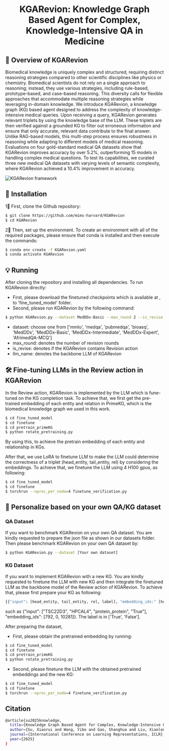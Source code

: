 <h1 align="center">
  KGARevion: Knowledge Graph Based Agent for Complex, Knowledge-Intensive QA in Medicine
</h1>

## 👀 Overview of KGARevion
Biomedical knowledge is uniquely complex and structured, requiring distinct reasoning strategies compared to other scientific disciplines like physics or chemistry. Biomedical scientists do not rely on a single approach to reasoning; instead, they use various strategies, including rule-based, prototype-based, and case-based reasoning. This diversity calls for flexible approaches that accommodate multiple reasoning strategies while leveraging in-domain knowledge. We introduce KGARevion, a knowledge graph (KG) based agent designed to address the complexity of knowledge-intensive medical queries. Upon receiving a query, KGARevion generates relevant triplets by using the knowledge base of the LLM. These triplets are then verified against a grounded KG to filter out erroneous information and ensure that only accurate, relevant data contribute to the final answer. Unlike RAG-based models, this multi-step process ensures robustness in reasoning while adapting to different models of medical reasoning. Evaluations on four gold-standard medical QA datasets show that KGARevion improves accuracy by over 5.2%, outperforming 15 models in handling complex medical questions. To test its capabilities, we curated three new medical QA datasets with varying levels of semantic complexity, where KGARevion achieved a 10.4% improvement in accuracy. 

![KGARevion framework](https://github.com/mims-harvard/KGARevion/blob/main/model_architecture.jpg)

## 🚀 Installation

1⃣️ First, clone the Github repository:

```bash
$ git clone https://github.com/mims-harvard/KGARevion
$ cd KGARevion
```

2⃣️ Then, set up the environment. To create an environment with all of the required packages, please ensure that conda is installed and then execute the commands:

```bash
$ conda env create -f KGARevion.yaml
$ conda activate KGARevion
```

## 💡 Running

After cloning the repository and installing all dependencies. To run KGARevion directly:
- First, please download the finetuned checkpoints which is available at , to 'fine_tuned_model' folder.
- Second, please run KGARevion by the following command:
   
```bash
$ python KGARevion.py --dataset MedDDx-Basic --max_round 2 --is_revise True --llm_name llama3.1
```

* dataset: choose one from ['mmlu', 'medqa', 'pubmedqa', 'bioasq', 'MedDDx', 'MedDDx-Basic', 'MedDDx-Intermediate', 'MedDDx-Expert', 'AfrimedQA-MCQ']
* max_round: denotes the number of revision rounds
* is_revise: denotes if the KGARevion contains Revision action
* llm_name: denotes the backbone LLM of KGARevion

## 🛠️ Fine-tuning LLMs in the Review action in KGARevion

In the Review action, KGARevion is implemented by the LLM which is fune-tuned on the KG completion task. To achieve that, we first get the pre-trained embedding of each entity and relation in PrimeKG, which is the biomedical knowledge graph we used in this work.
```bash
$ cd fine_tuned_model
$ cd finetune
$ cd pretrain_primeKG
$ python rotate_pretraining.py
```
By using this, to achieve the pretrain embedding of each entity and relationship in KGs.

After that, we use LoRA to finetune LLM to make the LLM could determine the correctness of a triplet (head_entity, tail_entity, rel) by considering the embeddings. To achieve that, we finetune the LLM using 4 H100 gpus, as following:
```bash
$ cd fine_tuned_model
$ cd finetune
$ torchrun --nproc_per_node=4 finetune_verification.py
```

## 🌟 Personalize based on your own QA/KG dataset

### QA Dataset

If you want to benchmark KGARevion on your own QA dataset. You are kindly requested to prepare the json file as shown in our datasets folder. Then please benchmark KGARevion on your own QA dataset by:
```bash
$ python KGARevion.py --dataset [Your own dataset]
```

### KG Dataset

If you want to implement KGARevion with a new KG. You are kindly requested to finetune the LLM with new KG and then integrate the finetuned LLM as the backbone model of the Review action of KGARevion. To achieve that, please first prepare your KG as following:
```bash
{{"input": [head_entity, tail_entity, rel, label], "embedding_ids:" [head_entity_id, tail_entity_id, rel_id]} ... }
```
such as {"input": ["TSC22D3", "HPCAL4", "protein_protein", "True"], "embedding_ids": [792, 0, 10281]}. The label is in ['True', 'False'].

After preparing the dataset,
- First, please obtain the pretrained embedding by running:
```bash
$ cd fine_tuned_model
$ cd finetune
$ cd pretrain_primeKG
$ python rotate_pretraining.py
```
- Second, please finetune the LLM with the obtained pretrained embeddings and the new KG:
```bash
$ cd fine_tuned_model
$ cd finetune
$ torchrun --nproc_per_node=4 finetune_verification.py
```

## Citation
```bash
@article{su2025knowledge,
  title={Knowledge Graph Based Agent for Complex, Knowledge-Intensive QA in Medicine},
  author={Su, Xiaorui and Wang, Yibo and Gao, Shanghua and Liu, Xiaolong and Giunchiglia, Valentina and Clevert, Djork-Arn{\'e} and Zitnik, Marinka},
  journal={International Conference on Learning Representations, ICLR},
  year={2025}
}
```
</details>

